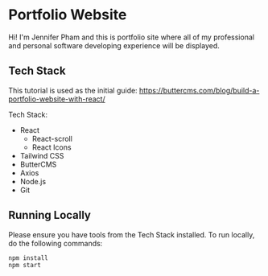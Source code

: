 # Portfolio Website

Hi! I'm Jennifer Pham and this is portfolio site where all of my professional and personal software developing experience will be displayed. 

## Tech Stack
This tutorial is used as the initial guide: https://buttercms.com/blog/build-a-portfolio-website-with-react/

Tech Stack:
- React
    - React-scroll
    - React Icons
- Tailwind CSS
- ButterCMS
- Axios
- Node.js
- Git

## Running Locally
Please ensure you have tools from the Tech Stack installed. To run locally, do the following commands:

``` 
npm install
npm start
``` 